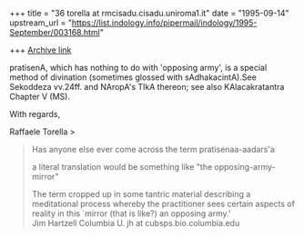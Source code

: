 +++
title = "36 torella at rmcisadu.cisadu.uniroma1.it"
date = "1995-09-14"
upstream_url = "https://list.indology.info/pipermail/indology/1995-September/003168.html"

+++
[Archive link](https://list.indology.info/pipermail/indology/1995-September/003168.html)

pratisenA, which has nothing to do with 'opposing army', is a special method
of divination (sometimes glossed with sAdhakacintA).See Sekoddeza vv.24ff.
and NAropA's TIkA thereon; see also KAlacakratantra Chapter V (MS).

With regards,

Raffaele Torella > 
> 
> Has anyone else ever come across the term
> pratisenaa-aadars'a
> 
> a literal translation would be something like
> "the opposing-army-mirror"
> 
> The term cropped up in some tantric material describing a meditational
> process whereby the practitioner sees certain aspects of reality
> in this `mirror (that is like?) an opposing army.'  
> Jim Hartzell
> Columbia U.
> jh at cubsps.bio.columbia.edu





